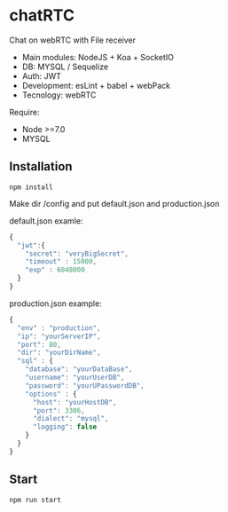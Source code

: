 # chatRTC
Chat on webRTC with File receiver

 - Main modules: NodeJS + Koa + SocketIO
 - DB: MYSQL / Sequelize
 - Auth: JWT
 - Development: esLint + babel + webPack
 - Tecnology: webRTC

Require:
 - Node >=7.0
 - MYSQL


## Installation
```
npm install
```

Make dir /config and put default.json and production.json

default.json examle:
```js
{
  "jwt":{
    "secret": "veryBigSecret",
    "timeout" : 15000,
    "exp" : 6048000
  }
}
```
production.json example:
```js
{
  "env" : "production",
  "ip": "yourServerIP",
  "port": 80,
  "dir": "yourDirName",
  "sql" : {
    "database": "yourDataBase",
    "username": "yourUserDB",
    "password": "yourUPasswordDB",
    "options" : {
      "host": "yourHostDB",
      "port": 3306,
      "dialect": "mysql",
      "logging": false
    }
  }
}
```

## Start
```
npm run start
```
